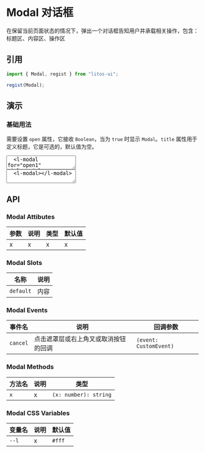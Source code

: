 # Modal 对话框

在保留当前页面状态的情况下，弹出一个对话框告知用户并承载相关操作，包含：标题区、内容区、操作区

## 引用

```js
import { Modal, regist } from "litos-ui";

regist(Modal);
```

## 演示

<script setup>
  import { $one, on, off, $, iterate } from 'ph-utils/dom';
  import { onMounted, nextTick, onUnmounted } from 'vue';

  let $btns;
  let $modals;

  function showDialog(e) {
    const $target = e.target;
    const id = $target.id;
    const $modal = $one(`l-modal[for="${id}"]`);
    $modal.setAttribute('open', 'true');
  }

  function onCancel(e) {
    e.target.removeAttribute('open');
  }

  onMounted(() => {
    nextTick(() => {
      if (!import.meta.env.SSR) {
        $btns = $('l-button[id]');
        $modals = $('l-modal');
        iterate($btns, ($btn) => {
          on($btn, 'click', showDialog);
        });
        iterate($modals, ($modal) => {
          on($modal, 'cancel', onCancel);
        });
      }
    })
  });

  onUnmounted(() => {
    if (!import.meta.env.SSR) {
      if ($btns) {
        iterate($btns, ($btn) => {
          off($btn, 'click', showDialog);
        });
        $btns = undefined;
      }
      if ($modals) {
        iterate($modals, ($modal) => {
          off($modal, 'cancel', onCancel);
        });
        $modals = undefined;
      }
    }
  })
</script>

### 基础用法

需要设置 `open` 属性，它接收 `Boolean`，当为 `true` 时显示 `Modal`。`title` 属性用于定义标题，它是可选的，默认值为空。

<ClientOnly>
<l-code-preview>
<textarea lang="html">
  <l-modal for="open1" title="Title">
    <span>这是内容</span>
  </l-modal>
  <l-button id="open1" type="primary">open</l-button>
</textarea>
<div class="source">
<textarea lang="html">
  <l-modal></l-modal>
</textarea>
</div>
</l-code-preview>
</ClientOnly>

## API

### Modal Attibutes

<!-- prettier-ignore -->
| 参数 | 说明 | 类型 | 默认值 |
| --- | --- | --- | --- |
| x | x | x | x |

### Modal Slots

<!-- prettier-ignore -->
| 名称 | 说明 |
| --- | --- |
| `default` | 内容 |

### Modal Events

<!-- prettier-ignore -->
| 事件名 | 说明 | 回调参数 |
| --- | --- | --- |
| `cancel` | 点击遮罩层或右上角叉或取消按钮的回调 | `(event: CustomEvent)` |

### Modal Methods

<!-- prettier-ignore -->
| 方法名 | 说明 | 类型 |
| --- | --- | --- |
| `x` | x | `(x: number): string` |

### Modal CSS Variables

<!-- prettier-ignore -->
| 变量名 | 说明 | 默认值 |
| --- | --- | --- |
| `--l` | x | `#fff` |

